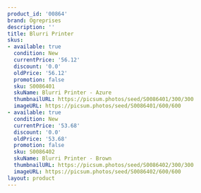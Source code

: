 ```yaml
---
product_id: '00864'
brand: Ogreprises
description: ''
title: Blurri Printer
skus:
- available: true
  condition: New
  currentPrice: '56.12'
  discount: '0.0'
  oldPrice: '56.12'
  promotion: false
  sku: S0086401
  skuName: Blurri Printer - Azure
  thumbnailURL: https://picsum.photos/seed/S0086401/300/300
  imageURL: https://picsum.photos/seed/S0086401/600/600
- available: true
  condition: New
  currentPrice: '53.68'
  discount: '0.0'
  oldPrice: '53.68'
  promotion: false
  sku: S0086402
  skuName: Blurri Printer - Brown
  thumbnailURL: https://picsum.photos/seed/S0086402/300/300
  imageURL: https://picsum.photos/seed/S0086402/600/600
layout: product
---
```

